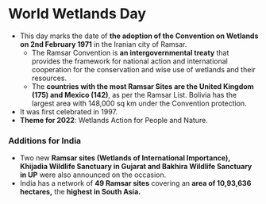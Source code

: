 # World Wetlands Day

-   This day marks the date of **the adoption of the Convention on Wetlands on 2nd February 1971** in the Iranian city of Ramsar.
    -   The Ramsar Convention is **an intergovernmental treaty** that provides the framework for national action and international cooperation for the conservation and wise use of wetlands and their resources.
    -   The **countries with the most Ramsar Sites are the United Kingdom (175) and Mexico (142)**, as per the Ramsar List. Bolivia has the largest area with 148,000 sq km under the Convention protection.
-   It was first celebrated in 1997.
-   **Theme for 2022**: Wetlands Action for People and Nature.

### Additions for India
- Two new **Ramsar sites (Wetlands of International Importance), Khijadia Wildlife Sanctuary in Gujarat and Bakhira Wildlife Sanctuary in UP** were also announced on the occasion.
- India has a network of **49 Ramsar sites** covering an **area of 10,93,636 hectares,** the **highest in South Asia.**